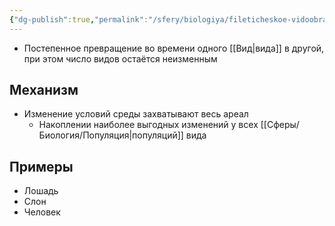 ```yaml
---
{"dg-publish":true,"permalink":"/sfery/biologiya/fileticheskoe-vidoobrazovanie/","tags":["Эволюция"]}
---
```


- Постепенное превращение во времени одного [[Вид\|вида]] в другой, при этом число видов остаётся неизменным 
## Механизм 
- Изменение условий среды захватывают весь ареал 
	- Накоплении наиболее выгодных изменений у всех [[Сферы/Биология/Популяция\|популяций]] вида 
## Примеры 
- Лошадь 
- Слон 
- Человек 